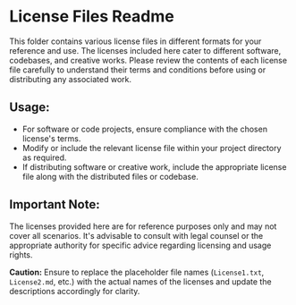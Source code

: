 # License Files Readme

This folder contains various license files in different formats for your reference and use. The licenses included here cater to different software, codebases, and creative works. Please review the contents of each license file carefully to understand their terms and conditions before using or distributing any associated work.

## Usage:

- For software or code projects, ensure compliance with the chosen license's terms.
- Modify or include the relevant license file within your project directory as required.
- If distributing software or creative work, include the appropriate license file along with the distributed files or codebase.

## Important Note:

The licenses provided here are for reference purposes only and may not cover all scenarios. It's advisable to consult with legal counsel or the appropriate authority for specific advice regarding licensing and usage rights.

**Caution:** Ensure to replace the placeholder file names (`License1.txt`, `License2.md`, etc.) with the actual names of the licenses and update the descriptions accordingly for clarity.